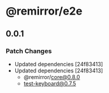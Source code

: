 # @remirror/e2e

## 0.0.1

### Patch Changes

- Updated dependencies [24f83413]
- Updated dependencies [24f83413]
  - @remirror/core@0.8.0
  - test-keyboard@0.7.5
